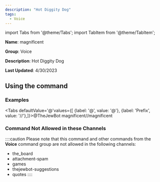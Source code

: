 ```yaml
---
description: "Hot Diggity Dog"
tags:
  - Voice
---
```

import Tabs from '@theme/Tabs';
import TabItem from '@theme/TabItem';

**Name**: magnificent

**Group**: Voice

**Description**: Hot Diggity Dog

**Last Updated**: 4/30/2023

## Using the command

### Examples
<Tabs defaultValue='@'values={[ {label: '@', value: '@'}, {label: 'Prefix', value: '//'},]}><TabItem value='@'>@TheJewBot magnificent</TabItem><TabItem value='//'>//magnificent</TabItem></Tabs>

### Command Not Allowed in these Channels
::::caution Please note that this command and other commands from the **Voice** command group are not allowed in the following channels:
- the_board
- attachment-spam
- games
- thejewbot-suggestions
- quotes
::::